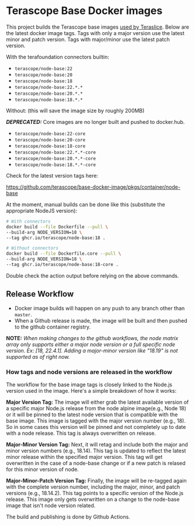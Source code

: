 # Terascope Base Docker images

This project builds the Terascope base images [used by Teraslice](https://github.com/terascope/teraslice/blob/master/Dockerfile#L1).  Below are the latest docker image tags. Tags with only a major version use the latest minor and patch version. Tags with major/minor use the latest patch version. 

With the terafoundation connectors builtin:

- `terascope/node-base:22`
- `terascope/node-base:20`
- `terascope/node-base:18`
- `terascope/node-base:22.*.*`
- `terascope/node-base:20.*.*`
- `terascope/node-base:18.*.*`

Without: (this will save the image size by roughly 200MB)

**_DEPRECATED:_** Core images are no longer built and pushed to docker.hub.  

- `terascope/node-base:22-core`
- `terascope/node-base:20-core`
- `terascope/node-base:18-core`
- `terascope/node-base:22.*.*-core`
- `terascope/node-base:20.*.*-core`
- `terascope/node-base:18.*.*-core`

Check for the latest version tags here:

https://github.com/terascope/base-docker-image/pkgs/container/node-base

At the moment, manual builds can be done like this (substitute the appropriate
NodeJS version):

```bash
# With connectors
docker build --file Dockerfile --pull \
--build-arg NODE_VERSION=18 \
--tag ghcr.io/terascope/node-base:18 .

# Without connectors
docker build --file Dockerfile.core --pull \
--build-arg NODE_VERSION=18 \
--tag ghcr.io/terascope/node-base:18-core .
```

Double check the action output before relying on the above commands.

## Release Workflow

- Docker image builds will happen on any push to any branch other than `master`.
- When a Github release is made, the image will be built and then pushed to
the github container registry.

**NOTE:** _When making changes to the github workflows, the node matrix array only supports either a major node version or a full specific node version. Ex: [18, 22.4.1]. Adding a major-minor version like "18.19" is not supported as of right now._

### How tags and node versions are released in the workflow

The workflow for the base image tags is closely linked to the Node.js version used in the image. Here's a simple breakdown of how it works:

**Major Version Tag:** The image will either grab the latest available version of a specific major Node.js release from the node alpine image(e.g., Node 18) or it will be pinned to the latest node version that is compatible with the base image. This image is tagged with the major version number (e.g., 18). So in some cases this version will be pinned and not completely up to date with a node release. This tag is always overwritten on release.

**Major-Minor Version Tag:** Next, it will retag and include both the major and minor version numbers (e.g., 18.14). This tag is updated to reflect the latest minor release within the specified major version. This tag will get overwritten in the case of a node-base change or if a new patch is relased for this minor version of node.

**Major-Minor-Patch Version Tag:** Finally, the image will be re-tagged again with the complete version number, including the major, minor, and patch versions (e.g., 18.14.2). This tag points to a specific version of the Node.js release. This image only gets overwritten on a change to the node-base image that isn't node version related.

The build and publishing is done by Github Actions.
